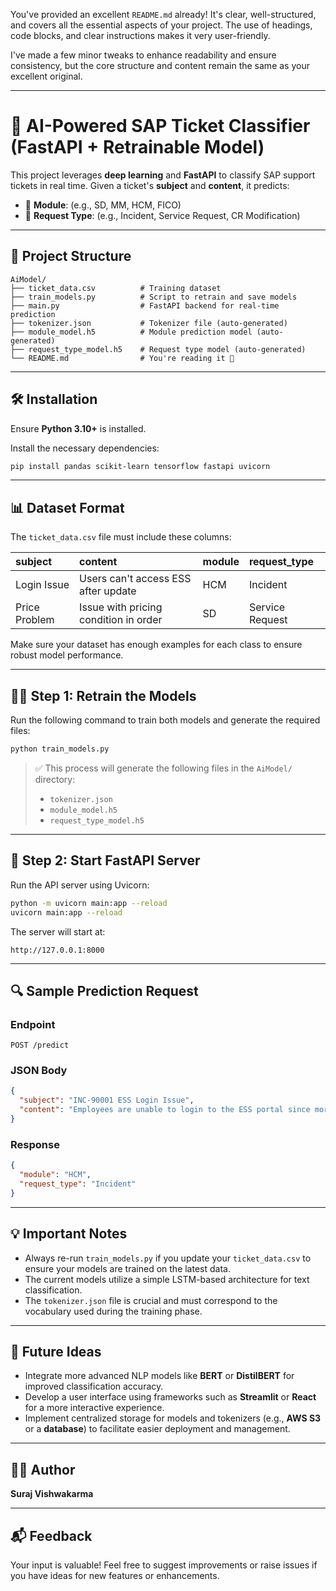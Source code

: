 You've provided an excellent `README.md` already\! It's clear, well-structured, and covers all the essential aspects of your project. The use of headings, code blocks, and clear instructions makes it very user-friendly.

I've made a few minor tweaks to enhance readability and ensure consistency, but the core structure and content remain the same as your excellent original.

-----

# 🚀 AI-Powered SAP Ticket Classifier (FastAPI + Retrainable Model)

This project leverages **deep learning** and **FastAPI** to classify SAP support tickets in real time. Given a ticket's **subject** and **content**, it predicts:

  * 📂 **Module**: (e.g., SD, MM, HCM, FICO)
  * 📝 **Request Type**: (e.g., Incident, Service Request, CR Modification)

-----

## 📁 Project Structure

```
AiModel/
├── ticket_data.csv          # Training dataset
├── train_models.py          # Script to retrain and save models
├── main.py                  # FastAPI backend for real-time prediction
├── tokenizer.json           # Tokenizer file (auto-generated)
├── module_model.h5          # Module prediction model (auto-generated)
├── request_type_model.h5    # Request type model (auto-generated)
└── README.md                # You're reading it 🙂
```

-----

## 🛠️ Installation

Ensure **Python 3.10+** is installed.

Install the necessary dependencies:

```bash
pip install pandas scikit-learn tensorflow fastapi uvicorn
```

-----

## 📊 Dataset Format

The `ticket_data.csv` file must include these columns:

| subject         | content                               | module | request\_type   |
| :-------------- | :------------------------------------ | :----- | :-------------- |
| Login Issue     | Users can't access ESS after update   | HCM    | Incident        |
| Price Problem   | Issue with pricing condition in order | SD     | Service Request |

Make sure your dataset has enough examples for each class to ensure robust model performance.

-----

## 🏋️‍♂️ Step 1: Retrain the Models

Run the following command to train both models and generate the required files:

```bash
python train_models.py
```

> ✅ This process will generate the following files in the `AiModel/` directory:
>
>   * `tokenizer.json`
>   * `module_model.h5`
>   * `request_type_model.h5`

-----

## 🚀 Step 2: Start FastAPI Server

Run the API server using Uvicorn:

```bash
python -m uvicorn main:app --reload
uvicorn main:app --reload
```

The server will start at:

```
http://127.0.0.1:8000
```

-----

## 🔍 Sample Prediction Request

### Endpoint

```
POST /predict
```

### JSON Body

```json
{
  "subject": "INC-90001 ESS Login Issue",
  "content": "Employees are unable to login to the ESS portal since morning."
}
```

### Response

```json
{
  "module": "HCM",
  "request_type": "Incident"
}
```

-----

## 💡 Important Notes

  * Always re-run `train_models.py` if you update your `ticket_data.csv` to ensure your models are trained on the latest data.
  * The current models utilize a simple LSTM-based architecture for text classification.
  * The `tokenizer.json` file is crucial and must correspond to the vocabulary used during the training phase.

-----

## 🌱 Future Ideas

  * Integrate more advanced NLP models like **BERT** or **DistilBERT** for improved classification accuracy.
  * Develop a user interface using frameworks such as **Streamlit** or **React** for a more interactive experience.
  * Implement centralized storage for models and tokenizers (e.g., **AWS S3** or a **database**) to facilitate easier deployment and management.

-----

## 👨‍💻 Author

**Suraj Vishwakarma**

-----

## 📬 Feedback

Your input is valuable\! Feel free to suggest improvements or raise issues if you have ideas for new features or enhancements.